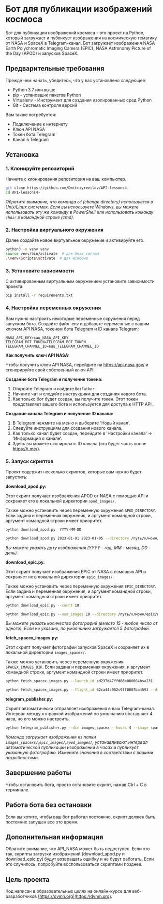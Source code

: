 # Бот для публикации изображений космоса

Бот для публикации изображений космоса - это проект на Python, который загружает и публикует изображения на космическую тематику от NASA и SpaceX в Telegram-канал. Бот загружает изображения NASA Earth Polychromatic Imaging Camera (EPIC), NASA Astronomy Picture of the Day (APOD) и запусков SpaceX.

## Предварительные требования

Прежде чем начать, убедитесь, что у вас установлено следующее:

* Python 3.7 или выше
* pip - установщик пакетов Python
* Virtualenv - Инструмент для создания изолированных сред Python
* Git - Система контроля версий

Вам также потребуется:

* Подключение к интернету
* Ключ API NASA
* Токен бота Telegram
* Канал в Telegram

## Установка

### 1. Клонируйте репозиторий

Начните с клонирования репозитория на ваш компьютер.

```bash
git clone https://github.com/Dmitriyrevilov/API-lessons4-
cd API-lessons4-
```

_Обратите внимание, что команда  `cd` (change directory) используется в Unix/Linux системах. Если вы используете Windows, вы можете использовать эту же команду в PowerShell или использовать команду `chdir` в командной строке (cmd)._

### 2. Настройка виртуального окружения

Далее создайте новое виртуальное окружение и активируйте его.

```bash
python3 -m venv venv
source venv/bin/activate  # для Unix систем
.\venv\Scripts\activate  # для Windows
```

### 3. Установите зависимости
С активированным виртуальным окружением установите зависимости проекта:

```bash
pip install -r requirements.txt
```

### 4. Настройка переменных окружения

Вам нужно настроить некоторые переменные окружения перед запуском бота. Создайте файл .env и добавьте переменные с вашим ключом API NASA, токеном бота Telegram и ID канала Telegram:

```
NASA_API_KEY=ваш_NASA_API_KEY
TELEGRAM_BOT_TOKEN=TELEGRAM_BOT_TOKEN
TELEGRAM_CHANNEL_ID=ваш_TELEGRAM_CHANNEL_ID
```

**Как получить ключ API NASA:**

Чтобы получить ключ API NASA, перейдите на https://api.nasa.gov/ и сгенерируйте свой собственный ключ API.

**Создание бота Telegram и получение токена:**

1. Откройте Telegram и найдите `BotFather`.
2. Начните чат и следуйте инструкциям для создания нового бота.
3. Как только бот будет создан, вы получите токен. Этот токен представляет вашего бота и используется для доступа к HTTP API.

**Создание канала Telegram и получение ID канала:**

1. В Telegram нажмите на меню и выберите 'Новый канал'.
2. Следуйте инструкциям для создания нового канала.
3. Как только канал будет создан, перейдите в 'Настройки канала' -> 'Информация о канале'.
4. Здесь вы можете скопировать ID канала (это будет часть после https://t.me/).

### 5. Запуск скриптов

Проект содержит несколько скриптов, которые вам нужно будет запустить:

**download_apod.py:**

Этот скрипт получает изображения APOD от NASA с помощью API и сохраняет его в локальной директории `apod_images/`.

Также можно установить через переменную окружения `APOD_DIRECTORY`.  Если задана и переменная окружения, и аргумент командной строки, аргумент командной строки имеет приоритет.

```bash
python download_apod.py  YYYY-MM-DD
```

```bash
python download_apod.py 2023-01-01 2023-01-05 --directory /путь/к/моим/apod/изображениям
```

_Вы можете указать дату изображения (YYYY - год, MM - месяц, DD - день)._

**download_epic.py:**

Этот скрипт получает изображения EPIC от NASA с помощью API и сохраняет их в локальной директории `epic_images/`.

Также можно установить через переменную окружения `EPIC_DIRECTORY`. Если задана и переменная окружения, и аргумент командной строки, аргумент командной строки имеет приоритет.

```bash
python download_epic.py --count 10
```

```bash
python download_epic.py --num_images 10 --directory /путь/к/моим/epic/изображениям
```

_Вы можете указать количество фотографий (вместо 15 - любое число от одного). Если не указано, по умолчанию загружается 5 фотографий._

**fetch_spacex_images.py:**

Этот скрипт получает фотографии запусков SpaceX и сохраняет их в локальной директории `images_spacex/`.

Также можно установить через переменную окружения `SPACEX_IMAGES_DIR`. Если задана и переменная окружения, и аргумент командной строки, аргумент командной строки имеет приоритет.

```bash
python fetch_spacex_images.py --launch_id sd237d47ffd86e000604bsa231
```

```bash
python fetch_spacex_images.py --flight_id 62ca44c952c9ff0007ba4593 --directory /путь/к/моим/spacex/изображениям
```

**telegram_publisher.py:**

Скрипт автоматически отправляет изображения в ваш Telegram-канал. Интервал между отправкой изображений по умолчанию составляет 4 часа, но его можно настроить.

```bash
python telegram_publisher.py --dir images_spacex --hours 4 --image spacex_0.png
```

_Команда загружает изображения из папки `images_spacexs/`,`epic_images/`,`apod_images/`, устанавливают интервал автоматической публикации изображений в часах и публикует указанную фотографию. Измените значения в соответствии с вашими потребностями._

## Завершение работы

Чтобы остановить бота, просто остановите скрипт, нажав Ctrl + C в терминале.

## Работа бота без остановки

Если вы хотите, чтобы ваш бот работал постоянно, скрипт должен быть постоянно запущен все это время.

## Дополнительная информация

Обратите внимание, что API_NASA может быть недоступен. Если это так, скрипты загрузки изображений (download_apod.py и download_epic.py) будут возвращать ошибку и не будут работать. Если это случилось, попробуйте воспользоваться скриптами позднее.

## Цель проекта

Код написан в образовательных целях на онлайн-курсе для веб-разработчиков  [https://dvmn.org](https://dvmn.org).